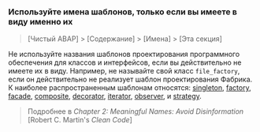 ### Используйте имена шаблонов, только если вы имеете в виду именно их

> [Чистый ABAP] > [Содержание] > [Имена] > [Эта секция]

Не используйте названия шаблонов проектирования программного обеспечения для классов и интерфейсов, если вы действительно не имеете их в виду.
Например, не называйте свой класс `file_factory`, если он действительно не реализует шаблон проектирования Фабрика.
К наиболее распространенным шаблонам относятся:
[singleton](https://en.wikipedia.org/wiki/Singleton_pattern),
[factory](https://en.wikipedia.org/wiki/Factory_method_pattern),
[facade](https://en.wikipedia.org/wiki/Facade_pattern),
[composite](https://en.wikipedia.org/wiki/Composite_pattern),
[decorator](https://en.wikipedia.org/wiki/Decorator_pattern),
[iterator](https://en.wikipedia.org/wiki/Iterator_pattern),
[observer](https://en.wikipedia.org/wiki/Observer_pattern), и
[strategy](https://en.wikipedia.org/wiki/Strategy_pattern).

> Подробнее в _Chapter 2: Meaningful Names: Avoid Disinformation_ [Robert C. Martin's _Clean Code_]